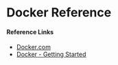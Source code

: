# Docker Reference

#### Reference Links

- [Docker.com](https://www.docker.com/)
- [Docker - Getting Started](https://www.docker.com/get-started)

###
